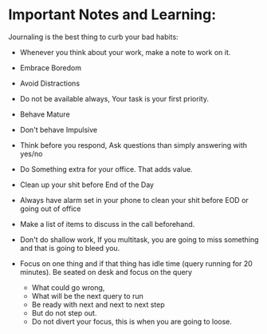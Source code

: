 # Important Notes and Learning:

Journaling is the best thing to curb your bad habits:
- Whenever you think about your work, make a note to work on it.
- Embrace Boredom
- Avoid Distractions

- Do not be available always, Your task is your first priority.
- Behave Mature
- Don't behave Impulsive
- Think before you respond, Ask questions than simply answering with yes/no
- Do Something extra for your office. That adds value. 
- Clean up your shit before End of the Day
- Always have alarm set in your phone to clean your shit before EOD or going out of office
- Make a list of items to discuss in the call beforehand.

- Don't do shallow work, If you multitask, you are going to miss something and that is going to bleed you. 
- Focus on one thing and if that thing has idle time (query running for 20 minutes). Be seated on desk and focus on the query
  - What could go wrong, 
  - What will be the next query to run
  - Be ready with next and next to next step 
  - But do not step out.
  - Do not divert your focus, this is when you are going to loose. 